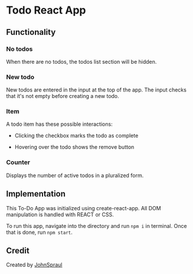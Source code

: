 # Todo React App

## Functionality

### No todos

When there are no todos, the todos list section will be hidden.

### New todo

New todos are entered in the input at the top of the app. The input checks that it's not empty before creating a new todo.

### Item

A todo item has these possible interactions:

* Clicking the checkbox marks the todo as complete

* Hovering over the todo shows the remove button

### Counter

Displays the number of active todos in a pluralized form.

## Implementation

This To-Do App was initialized using create-react-app. All DOM manipulation is handled with REACT or CSS.

To run this app, navigate into the directory and run `npm i` in terminal. Once that is done, run `npm start`.

## Credit

Created by [JohnSpraul](elijah@spraul.net)
